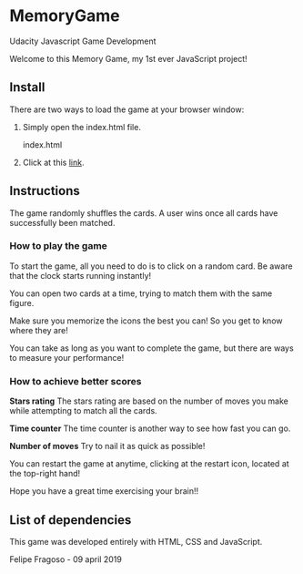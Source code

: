 # MemoryGame
Udacity Javascript Game Development

Welcome to this Memory Game, my 1st ever JavaScript project!
## Install
There are two ways to load the game at your browser window:
1. Simply open the index.html file.

    index.html

2. Click at this [link](http://loobah.com/udacity/memorygame).

## Instructions
The game randomly shuffles the cards. A user wins once all cards have successfully been matched.

### How to play the game
To start the game, all you need to do is to click on a random card.
Be aware that the clock starts running instantly!

You can open two cards at a time, trying to match them with the same figure.

Make sure you memorize the icons the best you can!
So you get to know where they are!

You can take as long as you want to complete the game,
but there are ways to measure your performance!

### How to achieve better scores
**Stars rating**
The stars rating are based on the number of moves you make while attempting to match all the cards.

**Time counter**
The time counter is another way to see how fast you can go.

**Number of moves**
Try to nail it as quick as possible!

You can restart the game at anytime, clicking at the restart icon, located at the top-right hand!

Hope you have a great time exercising your brain!!


## List of dependencies
This game was developed entirely with HTML, CSS and JavaScript.

Felipe Fragoso - 09 april 2019
